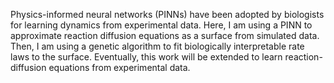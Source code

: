 Physics-informed neural networks (PINNs) have been adopted by biologists for 
learning dynamics from experimental data. Here, I am using a PINN to 
approximate reaction diffusion equations as a surface from simulated data. 
Then, I am using a genetic algorithm to fit biologically interpretable rate 
laws to the surface. Eventually, this work will be extended to learn reaction-
diffusion equations from experimental data.